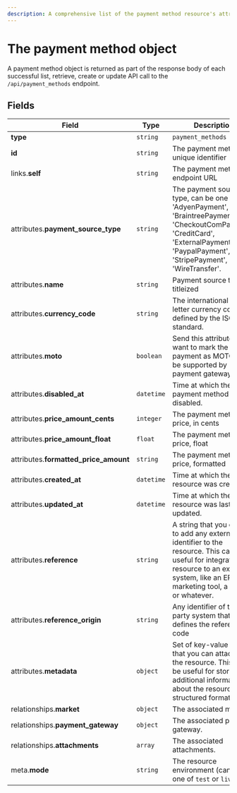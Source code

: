 ```yaml
---
description: A comprehensive list of the payment method resource's attributes and relationships
---
```


# The payment method object

A payment method object is returned as part of the response body of each successful list, retrieve, create or update API call to the `/api/payment_methods` endpoint.

## Fields

| Field          | Type     | Description                                  |
| -------------- | -------- | -------------------------------------------- |
| **type**       | `string` | `payment_methods`                        |
| **id**         | `string` | The payment method unique identifier  |
| links.**self** | `string` | The payment method endpoint URL       |
| attributes.**payment_source_type** | `string` | The payment source type, can be one of: 'AdyenPayment', 'BraintreePayment', 'CheckoutComPayment', 'CreditCard', 'ExternalPayment', 'PaypalPayment', 'StripePayment', or 'WireTransfer'. |
| attributes.**name** | `string` | Payment source type, titleized |
| attributes.**currency_code** | `string` | The international 3-letter currency code as defined by the ISO 4217 standard. |
| attributes.**moto** | `boolean` | Send this attribute if you want to mark the payment as MOTO, must be supported by payment gateway. |
| attributes.**disabled_at** | `datetime` | Time at which the payment method was disabled. |
| attributes.**price_amount_cents** | `integer` | The payment method's price, in cents |
| attributes.**price_amount_float** | `float` | The payment method's price, float |
| attributes.**formatted_price_amount** | `string` | The payment method's price, formatted |
| attributes.**created_at** | `datetime` | Time at which the resource was created. |
| attributes.**updated_at** | `datetime` | Time at which the resource was last updated. |
| attributes.**reference** | `string` | A string that you can use to add any external identifier to the resource. This can be useful for integrating the resource to an external system, like an ERP, a marketing tool, a CRM, or whatever. |
| attributes.**reference_origin** | `string` | Any identifier of the third party system that defines the reference code |
| attributes.**metadata** | `object` | Set of key-value pairs that you can attach to the resource. This can be useful for storing additional information about the resource in a structured format. |
| relationships.**market** | `object` | The associated market. |
| relationships.**payment_gateway** | `object` | The associated payment gateway. |
| relationships.**attachments** | `array` | The associated attachments. |
| meta.**mode** | `string` | The resource environment \(can be one of `test` or `live`\) |

